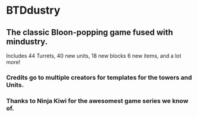 # BTDdustry
## The classic Bloon-popping game fused with mindustry.
Includes 44 Turrets, 40 new units, 18 new blocks 6 new items, and a lot more!
### Credits go to multiple creators for templates for the towers and Units.
### Thanks to Ninja Kiwi for the awesomest game series we know of.

